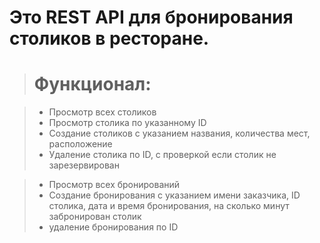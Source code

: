 # Это REST API для бронирования столиков в ресторане.

># Функционал:

>- Просмотр всех столиков
>- Просмотр столика по указанному ID
>- Создание столиков с указанием названия, количества мест, расположение 
>- Удаление столика по ID, с проверкой если столик не зарезервирован

>- Просмотр всех бронирований
>- Создание бронирования с указанием имени заказчика, ID столика, дата и время бронирования, на сколько минут забронирован столик
>- удаление бронирования по ID


